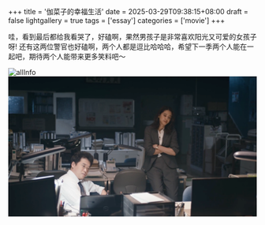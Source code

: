 +++
title = '伽菜子的幸福生活'
date = 2025-03-29T09:38:15+08:00
draft = false
lightgallery = true
tags = ['essay']
categories = ['movie']
+++

哇，看到最后都给我看哭了，好磕啊，果然男孩子是非常喜欢阳光又可爱的女孩子呀!	还有这两位警官也好磕啊，两个人都是逗比哈哈哈，希望下一季两个人能在一起吧，期待两个人能带来更多笑料吧～

![allInfo](end_of_life.png '遇到喜欢的人真的是会改变自己的吧')
![allInfo](match.png '两人好般配啊')